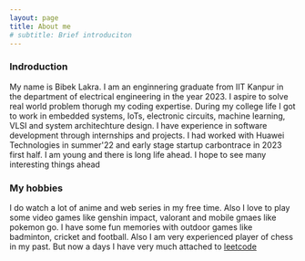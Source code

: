 ```yaml
---
layout: page
title: About me
# subtitle: Brief introduciton
---
```

### Indroduction
My name is Bibek Lakra. I am an enginnering graduate from IIT Kanpur in the department of electrical engineering in the year 2023. I aspire to solve real world problem thorugh my coding expertise. During my college life I got to work in embedded systems, IoTs, electronic circuits, machine learning, VLSI and system architechture design. I have experience in software development through internships and projects. I had worked with Huawei Technologies in summer'22 and early stage startup carbontrace in 2023 first half. I am young and there is long life ahead. I hope to see many interesting things ahead

<!-- My name is Inigo Montoya. I have the following qualities:

- I rock a great mustache
- I'm extremely loyal to my family

What else do you need? -->

### My hobbies

I do watch a lot of anime and web series in my free time. Also I love to play some video games like genshin impact, valorant and mobile gmaes like pokemon go. I have some fun memories with outdoor games like badminton, cricket and football. Also I am very experienced player of chess in my past. But now a days I have very much attached to [leetcode](https://leetcode.com/u/Poha-Jalebi/)

